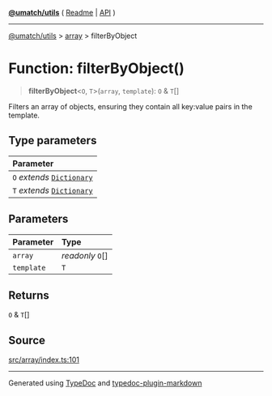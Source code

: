 [**@umatch/utils**](../../README.md) ( [Readme](../../README.md) \| [API](../../API.md) )

---

[@umatch/utils](../../API.md) > [array](../README.md) > filterByObject

# Function: filterByObject()

> **filterByObject**\<`O`, `T`\>(`array`, `template`): `O` & `T`[]

Filters an array of objects, ensuring they contain all key:value
pairs in the template.

## Type parameters

| Parameter                                                                       |
| :------------------------------------------------------------------------------ |
| `O` _extends_ [`Dictionary`](../../index/type-aliases/type-alias.Dictionary.md) |
| `T` _extends_ [`Dictionary`](../../index/type-aliases/type-alias.Dictionary.md) |

## Parameters

| Parameter  | Type             |
| :--------- | :--------------- |
| `array`    | _readonly_ `O`[] |
| `template` | `T`              |

## Returns

`O` & `T`[]

## Source

[src/array/index.ts:101](https://github.com/umatch-oficial/utils/blob/a9008ad/src/array/index.ts#L101)

---

Generated using [TypeDoc](https://typedoc.org/) and [typedoc-plugin-markdown](https://www.npmjs.com/package/typedoc-plugin-markdown)
